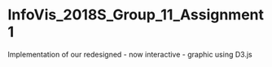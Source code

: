 # InfoVis_2018S_Group_11_Assignment1
Implementation of our redesigned - now interactive - graphic using D3.js
